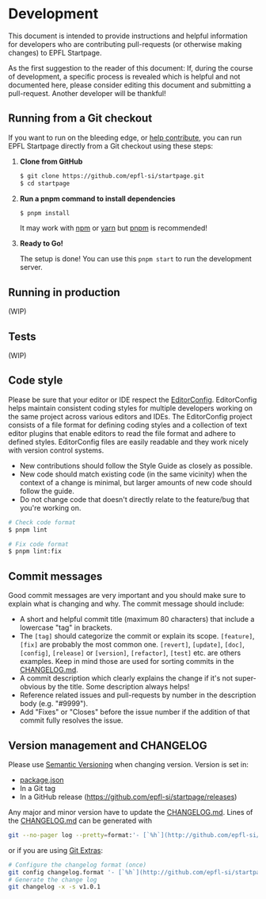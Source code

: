 <!--
  Please note that this document is adapted from
  https://github.com/meteor/meteor/blob/devel/DEVELOPMENT.md
  which is very well written!
-->

# Development

This document is intended to provide instructions and helpful information for
developers who are contributing pull-requests (or otherwise making changes) to
EPFL Startpage.

As the first suggestion to the reader of this document: If, during the course of
development, a specific process is revealed which is helpful and not documented
here, please consider editing this document and submitting a pull-request.
Another developer will be thankful!

## Running from a Git checkout

If you want to run on the bleeding edge, or [help contribute](CONTRIBUTING.md),
you can run EPFL Startpage directly from a Git checkout using these steps:

1. **Clone from GitHub**

   ```sh
   $ git clone https://github.com/epfl-si/startpage.git
   $ cd startpage
   ```

2. **Run a pnpm command to install dependencies**

   ```sh
   $ pnpm install
   ```

   It may work with [npm](https://www.npmjs.com/) or [yarn](https://yarnpkg.com/)
   but [pnpm](https://pnpm.io/) is recommended!

3. **Ready to Go!**

   The setup is done! You can use this `pnpm start` to run the development
   server.

## Running in production

(WIP)

## Tests

(WIP)

## Code style

Please be sure that your editor or IDE respect the [EditorConfig]. EditorConfig
helps maintain consistent coding styles for multiple developers working on the
same project across various editors and IDEs. The EditorConfig project consists
of a file format for defining coding styles and a collection of text editor
plugins that enable editors to read the file format and adhere to defined
styles. EditorConfig files are easily readable and they work nicely with version
control systems.

- New contributions should follow the Style Guide as closely as possible.
- New code should match existing code (in the same vicinity) when the context of
  a change is minimal, but larger amounts of new code should follow the guide.
- Do not change code that doesn't directly relate to the feature/bug that you're
  working on.

```sh
# Check code format
$ pnpm lint

# Fix code format
$ pnpm lint:fix
```

## Commit messages

Good commit messages are very important and you should make sure to explain what
is changing and why. The commit message should include:

- A short and helpful commit title (maximum 80 characters) that include a
  lowercase "tag" in brackets.
- The `[tag]` should categorize the commit or explain its scope. `[feature]`,
  `[fix]` are probably the most common one. `[revert]`, `[update]`, `[doc]`,
  `[config]`, `[release]` or `[version]`, `[refactor]`, `[test]` etc. are others
  examples. Keep in mind those are used for sorting commits in the
  [CHANGELOG.md].
- A commit description which clearly explains the change if it's not
  super-obvious by the title. Some description always helps!
- Reference related issues and pull-requests by number in the description body
  (e.g. "#9999").
- Add "Fixes" or "Closes" before the issue number if the addition of that commit
  fully resolves the issue.

## Version management and CHANGELOG

Please use [Semantic Versioning](semver) when changing version. Version is set
in:

- [package.json](./package.json)
- In a Git tag
- In a GitHub release (https://github.com/epfl-si/startpage/releases)

Any major and minor version have to update the [CHANGELOG.md]. Lines of the
[CHANGELOG.md] can be generated with

```sh
git --no-pager log --pretty=format:'- [`%h`](http://github.com/epfl-si/startpage/commit/%H") `%as` %s'
```

or if you are using [Git Extras]:

```sh
# Configure the changelog format (once)
git config changelog.format '- [`%h`](http://github.com/epfl-si/startpage/commit/%H") `%as` %s'
# Generate the change log
git changelog -x -s v1.0.1
```

[editorconfig]: https://editorconfig.org/
[changelog.md]: ./CHANGELOG.md
[semver]: https://semver.org/
[git extras]: https://github.com/tj/git-extras
